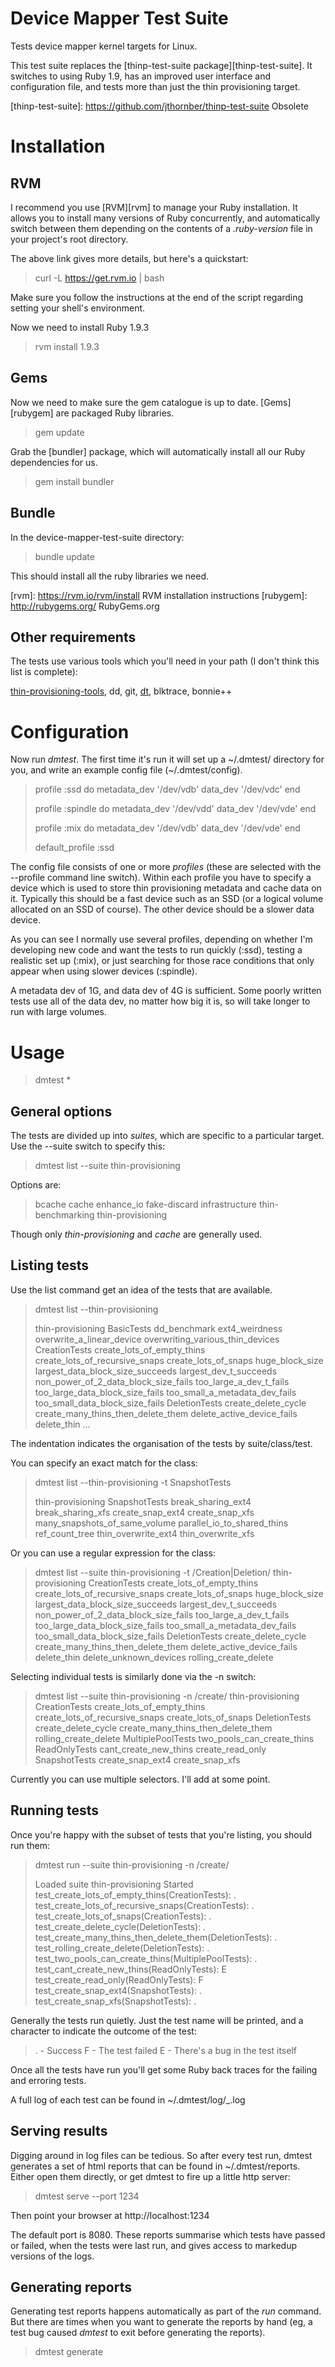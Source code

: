 # Device Mapper Test Suite

Tests device mapper kernel targets for Linux.

This test suite replaces the [thinp-test-suite package][thinp-test-suite].
It switches to using Ruby 1.9, has an improved user interface and
configuration file, and tests more than just the thin provisioning
target.

[thinp-test-suite]: https://github.com/jthornber/thinp-test-suite Obsolete

# Installation

## RVM

I recommend you use [RVM][rvm] to manage your Ruby installation.  It
allows you to install many versions of Ruby concurrently, and
automatically switch between them depending on the contents of a
_.ruby-version_ file in your project's root directory.

The above link gives more details, but here's a quickstart:

> curl -L https://get.rvm.io | bash

Make sure you follow the instructions at the end of the script
regarding setting your shell's environment.

Now we need to install Ruby 1.9.3

> rvm install 1.9.3

## Gems

Now we need to make sure the gem catalogue is up to date.
[Gems][rubygem] are packaged Ruby libraries.

> gem update

Grab the [bundler] package, which will automatically install all our Ruby dependencies for us.

> gem install bundler

## Bundle

In the device-mapper-test-suite directory:

> bundle update

This should install all the ruby libraries we need.

[rvm]: https://rvm.io/rvm/install RVM installation instructions
[rubygem]: http://rubygems.org/ RubyGems.org

## Other requirements

The tests use various tools which you'll need in your path (I don't
think this list is complete):

[thin-provisioning-tools](https://github.com/jthornber/thin-provisioning-tools),
dd, git,
[dt](http://www.scsifaq.org/RMiller_Tools/dt.html),
blktrace, bonnie++

# Configuration

Now run *dmtest*.  The first time it's run it will set up a ~/.dmtest/
directory for you, and write an example config file (~/.dmtest/config).

> profile :ssd do
>   metadata_dev '/dev/vdb'
>   data_dev '/dev/vdc'
> end
>
> profile :spindle do
>   metadata_dev '/dev/vdd'
>   data_dev '/dev/vde'
> end
>
> profile :mix do
>   metadata_dev '/dev/vdb'
>   data_dev '/dev/vde'
> end
>
> default_profile :ssd


The config file consists of one or more _profiles_ (these are selected
with the --profile command line switch).  Within each profile you have
to specify a device which is used to store thin provisioning metadata
and cache data on it.  Typically this should be a fast device such as
an SSD (or a logical volume allocated on an SSD of course).  The other
device should be a slower data device.

As you can see I normally use several profiles, depending on whether
I'm developing new code and want the tests to run quickly (:ssd),
testing a realistic set up (:mix), or just searching for those race
conditions that only appear when using slower devices (:spindle).

A metadata dev of 1G, and data dev of 4G is sufficient.  Some poorly
written tests use all of the data dev, no matter how big it is, so
will take longer to run with large volumes.

# Usage

> dmtest <cmd> <switches>*

## General options

The tests are divided up into *suites*, which are specific to a
particular target.  Use the --suite switch to specify this:

> dmtest list --suite thin-provisioning

Options are:

> bcache
> cache
> enhance_io
> fake-discard
> infrastructure
> thin-benchmarking
> thin-provisioning

Though only *thin-provisioning* and *cache* are generally used.

## Listing tests

Use the list command get an idea of the tests that are available.

> dmtest list --thin-provisioning
>
> thin-provisioning
>   BasicTests
>     dd_benchmark
>     ext4_weirdness
>     overwrite_a_linear_device
>     overwriting_various_thin_devices
>   CreationTests
>     create_lots_of_empty_thins
>     create_lots_of_recursive_snaps
>     create_lots_of_snaps
>     huge_block_size
>     largest_data_block_size_succeeds
>     largest_dev_t_succeeds
>     non_power_of_2_data_block_size_fails
>     too_large_a_dev_t_fails
>     too_large_data_block_size_fails
>     too_small_a_metadata_dev_fails
>     too_small_data_block_size_fails
>   DeletionTests
>     create_delete_cycle
>     create_many_thins_then_delete_them
>     delete_active_device_fails
>     delete_thin
>     ...

The indentation indicates the organisation of the tests by
suite/class/test.

You can specify an exact match for the class:

> dmtest list --thin-provisioning -t SnapshotTests
>
> thin-provisioning
>   SnapshotTests
>     break_sharing_ext4
>     break_sharing_xfs
>     create_snap_ext4
>     create_snap_xfs
>     many_snapshots_of_same_volume
>     parallel_io_to_shared_thins
>     ref_count_tree
>     thin_overwrite_ext4
>     thin_overwrite_xfs

Or you can use a regular expression for the class:

> dmtest list --suite thin-provisioning -t /Creation\|Deletion/
> thin-provisioning
>   CreationTests
>     create_lots_of_empty_thins
>     create_lots_of_recursive_snaps
>     create_lots_of_snaps
>     huge_block_size
>     largest_data_block_size_succeeds
>     largest_dev_t_succeeds
>     non_power_of_2_data_block_size_fails
>     too_large_a_dev_t_fails
>     too_large_data_block_size_fails
>     too_small_a_metadata_dev_fails
>     too_small_data_block_size_fails
>   DeletionTests
>     create_delete_cycle
>     create_many_thins_then_delete_them
>     delete_active_device_fails
>     delete_thin
>     delete_unknown_devices
>     rolling_create_delete

Selecting individual tests is similarly done via the -n switch:

> dmtest list --suite thin-provisioning -n /create/
> thin-provisioning
>   CreationTests
>     create_lots_of_empty_thins
>     create_lots_of_recursive_snaps
>     create_lots_of_snaps
>   DeletionTests
>     create_delete_cycle
>     create_many_thins_then_delete_them
>     rolling_create_delete
>   MultiplePoolTests
>     two_pools_can_create_thins
>   ReadOnlyTests
>     cant_create_new_thins
>     create_read_only
>   SnapshotTests
>     create_snap_ext4
>     create_snap_xfs

Currently you can use multiple selectors.  I'll add at some point.

## Running tests

Once you're happy with the subset of tests that you're listing, you should run them:

> dmtest run --suite thin-provisioning -n /create/
>
> Loaded suite thin-provisioning
> Started
> test_create_lots_of_empty_thins(CreationTests): .
> test_create_lots_of_recursive_snaps(CreationTests): .
> test_create_lots_of_snaps(CreationTests): .
> test_create_delete_cycle(DeletionTests): .
> test_create_many_thins_then_delete_them(DeletionTests): .
> test_rolling_create_delete(DeletionTests): .
> test_two_pools_can_create_thins(MultiplePoolTests): .
> test_cant_create_new_thins(ReadOnlyTests): E
> test_create_read_only(ReadOnlyTests): F
> test_create_snap_ext4(SnapshotTests): .
> test_create_snap_xfs(SnapshotTests): .

Generally the tests run quietly.  Just the test name will be printed,
and a character to indicate the outcome of the test:

> . - Success
> F - The test failed
> E - There's a bug in the test itself

Once all the tests have run you'll get some Ruby back traces for the
failing and erroring tests.

A full log of each test can be found in ~/.dmtest/log/<class>_<test>.log

## Serving results

Digging around in log files can be tedious.  So after every test run,
dmtest generates a set of html reports that can be found in
~/.dmtest/reports.  Either open them directly, or get dmtest to fire
up a little http server:

> dmtest serve --port 1234

Then point your browser at http://localhost:1234

The default port is 8080.  These reports summarise which tests have
passed or failed, when the tests were last run, and gives access to
markedup versions of the logs.

## Generating reports

Generating test reports happens automatically as part of the *run*
command.  But there are times when you want to generate the reports by
hand (eg, a test bug caused *dmtest* to exit before generating the
reports).

> dmtest generate
